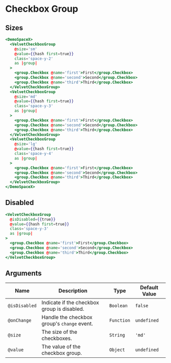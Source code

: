# Checkbox Group

## Sizes

```hbs preview-template
<DemoSpaceX>
  <VelvetCheckboxGroup
    @size='sm'
    @value={{hash first=true}}
    class='space-y-2'
    as |group|
  >
    <group.Checkbox @name='first'>First</group.Checkbox>
    <group.Checkbox @name='second'>Second</group.Checkbox>
    <group.Checkbox @name='third'>Third</group.Checkbox>
  </VelvetCheckboxGroup>
  <VelvetCheckboxGroup
    @size='md'
    @value={{hash first=true}}
    class='space-y-3'
    as |group|
  >
    <group.Checkbox @name='first'>First</group.Checkbox>
    <group.Checkbox @name='second'>Second</group.Checkbox>
    <group.Checkbox @name='third'>Third</group.Checkbox>
  </VelvetCheckboxGroup>
  <VelvetCheckboxGroup
    @size='lg'
    @value={{hash first=true}}
    class='space-y-4'
    as |group|
  >
    <group.Checkbox @name='first'>First</group.Checkbox>
    <group.Checkbox @name='second'>Second</group.Checkbox>
    <group.Checkbox @name='third'>Third</group.Checkbox>
  </VelvetCheckboxGroup>
</DemoSpaceX>
```

## Disabled

```hbs preview-template
<VelvetCheckboxGroup
  @isDisabled={{true}}
  @value={{hash first=true}}
  class='space-y-3'
  as |group|
>
  <group.Checkbox @name='first'>First</group.Checkbox>
  <group.Checkbox @name='second'>Second</group.Checkbox>
  <group.Checkbox @name='third'>Third</group.Checkbox>
</VelvetCheckboxGroup>
```

## Arguments

| Name          | Description                                 | Type       | Default Value |
| ------------- | ------------------------------------------- | ---------- | ------------- |
| `@isDisabled` | Indicate if the checkbox group is disabled. | `Boolean`  | `false`       |
| `@onChange`   | Handle the checkbox group's `change` event. | `Function` | `undefined`   |
| `@size`       | The size of the checkboxes.                 | `String`   | `'md'`        |
| `@value`      | The value of the checkbox group.            | `Object`   | `undefined`   |
